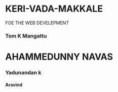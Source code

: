 # KERI-VADA-MAKKALE
FOE THE WEB DEVELEPMENT
<h3>Tom K Mangattu</h3>
<H1>AHAMMEDUNNY NAVAS</H1>
<h3>Yadunandan k</h3>
<h4>Aravind<h4>
